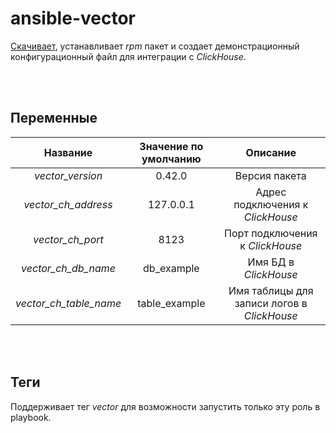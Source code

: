# ansible-vector

[Скачивает](https://yum.vector.dev/stable/vector-0/x86_64/), устанавливает *rpm* пакет и создает демонстрационный конфигурационный файл для интеграции c *ClickHouse*.

<br>
<br>

<a  name="vars"></a>

## Переменные

|  Название  |  Значение по умолчанию  |  Описание  |
|  :--:  |  :--:  |  :--:  |
| *vector_version*  |  0.42.0  |  Версия пакета  |
| *vector_ch_address*  |  127.0.0.1  |  Адрес подключения к *ClickHouse*  |
| *vector_ch_port*  |  8123  |  Порт подключения к *ClickHouse*  |
| *vector_ch_db_name*  |  db_example  |  Имя БД в *ClickHouse*  |
| *vector_ch_table_name*  |  table_example  |  Имя таблицы для записи логов в *ClickHouse*  |

<br>
<br>

## Теги

Поддерживает тег *vector* для возможности запустить только эту роль в playbook.

